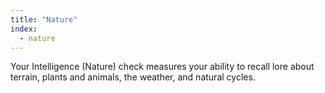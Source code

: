 ```yaml
---
title: "Nature"
index:
  - nature
---
```

Your Intelligence (Nature) check measures your ability to recall lore about terrain, plants and animals, the weather, and natural cycles.
